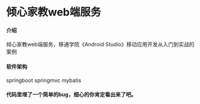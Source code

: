 # 倾心家教web端服务

#### 介绍
倾心家教web端服务，移通学院《Android Studio》移动应用开发从入门到实战的案例

#### 软件架构
springboot
springmvc
mybatis



#### 代码里埋了一个简单的bug，细心的你肯定看出来了吧。
